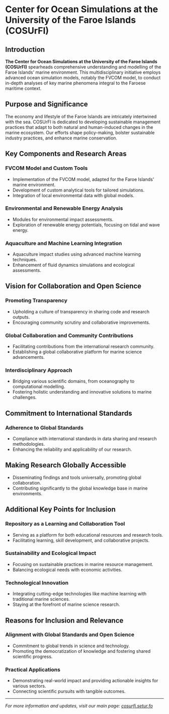 # Center for Ocean Simulations at the University of the Faroe Islands (COSUrFI)

## Introduction
**The Center for Ocean Simulations at the University of the Faroe Islands (COSUrFI)** spearheads comprehensive understanding and modelling of the Faroe Islands' marine environment. This multidisciplinary initiative employs advanced ocean simulation models, notably the FVCOM model, to conduct in-depth analyses of key marine phenomena integral to the Faroese maritime context.

## Purpose and Significance
The economy and lifestyle of the Faroe Islands are intricately intertwined with the sea. COSUrFI is dedicated to developing sustainable management practices that adapt to both natural and human-induced changes in the marine ecosystem. Our efforts shape policy-making, bolster sustainable industry practices, and enhance marine conservation.

## Key Components and Research Areas
### FVCOM Model and Custom Tools
- Implementation of the FVCOM model, adapted for the Faroe Islands' marine environment.
- Development of custom analytical tools for tailored simulations.
- Integration of local environmental data with global models.

### Environmental and Renewable Energy Analysis
- Modules for environmental impact assessments.
- Exploration of renewable energy potentials, focusing on tidal and wave energy.

### Aquaculture and Machine Learning Integration
- Aquaculture impact studies using advanced machine learning techniques.
- Enhancement of fluid dynamics simulations and ecological assessments.

## Vision for Collaboration and Open Science
### Promoting Transparency
- Upholding a culture of transparency in sharing code and research outputs.
- Encouraging community scrutiny and collaborative improvements.

### Global Collaboration and Community Contributions
- Facilitating contributions from the international research community.
- Establishing a global collaborative platform for marine science advancements.

### Interdisciplinary Approach
- Bridging various scientific domains, from oceanography to computational modelling.
- Fostering holistic understanding and innovative solutions to marine challenges.

## Commitment to International Standards
### Adherence to Global Standards
- Compliance with international standards in data sharing and research methodologies.
- Enhancing the reliability and applicability of our research.

## Making Research Globally Accessible
- Disseminating findings and tools universally, promoting global collaboration.
- Contributing significantly to the global knowledge base in marine environments.

## Additional Key Points for Inclusion
### Repository as a Learning and Collaboration Tool
- Serving as a platform for both educational resources and research tools.
- Facilitating learning, skill development, and collaborative projects.

### Sustainability and Ecological Impact
- Focusing on sustainable practices in marine resource management.
- Balancing ecological needs with economic activities.

### Technological Innovation
- Integrating cutting-edge technologies like machine learning with traditional marine sciences.
- Staying at the forefront of marine science research.

## Reasons for Inclusion and Relevance
### Alignment with Global Standards and Open Science
- Commitment to global trends in science and technology.
- Promoting the democratization of knowledge and fostering shared scientific progress.

### Practical Applications
- Demonstrating real-world impact and providing actionable insights for various sectors.
- Connecting scientific pursuits with tangible outcomes.

---

*For more information and updates, visit our main page: [cosurfi.setur.fo](https://cosurfi.setur.fo)*
